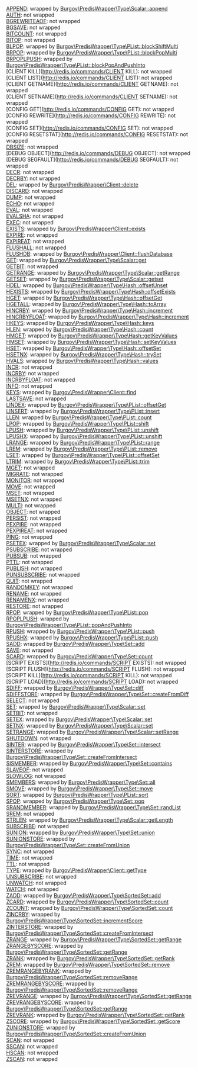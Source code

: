 [APPEND](http://redis.io/commands/APPEND): wrapped by [Burgov\PredisWrapper\Type\Scalar::append](../src/Burgov/PredisWrapper/Type/Scalar.php#L107)  
[AUTH](http://redis.io/commands/AUTH): not wrapped  
[BGREWRITEAOF](http://redis.io/commands/BGREWRITEAOF): not wrapped  
[BGSAVE](http://redis.io/commands/BGSAVE): not wrapped  
[BITCOUNT](http://redis.io/commands/BITCOUNT): not wrapped  
[BITOP](http://redis.io/commands/BITOP): not wrapped  
[BLPOP](http://redis.io/commands/BLPOP): wrapped by [Burgov\PredisWrapper\Type\PList::blockShiftMulti](../src/Burgov/PredisWrapper/Type/PList.php#L224)  
[BRPOP](http://redis.io/commands/BRPOP): wrapped by [Burgov\PredisWrapper\Type\PList::blockPopMulti](../src/Burgov/PredisWrapper/Type/PList.php#L172)  
[BRPOPLPUSH](http://redis.io/commands/BRPOPLPUSH): wrapped by [Burgov\PredisWrapper\Type\PList::blockPopAndPushInto](../src/Burgov/PredisWrapper/Type/PList.php#L324)  
[CLIENT KILL](http://redis.io/commands/CLIENT KILL): not wrapped  
[CLIENT LIST](http://redis.io/commands/CLIENT LIST): not wrapped  
[CLIENT GETNAME](http://redis.io/commands/CLIENT GETNAME): not wrapped  
[CLIENT SETNAME](http://redis.io/commands/CLIENT SETNAME): not wrapped  
[CONFIG GET](http://redis.io/commands/CONFIG GET): not wrapped  
[CONFIG REWRITE](http://redis.io/commands/CONFIG REWRITE): not wrapped  
[CONFIG SET](http://redis.io/commands/CONFIG SET): not wrapped  
[CONFIG RESETSTAT](http://redis.io/commands/CONFIG RESETSTAT): not wrapped  
[DBSIZE](http://redis.io/commands/DBSIZE): not wrapped  
[DEBUG OBJECT](http://redis.io/commands/DEBUG OBJECT): not wrapped  
[DEBUG SEGFAULT](http://redis.io/commands/DEBUG SEGFAULT): not wrapped  
[DECR](http://redis.io/commands/DECR): not wrapped  
[DECRBY](http://redis.io/commands/DECRBY): not wrapped  
[DEL](http://redis.io/commands/DEL): wrapped by [Burgov\PredisWrapper\Client::delete](../src/Burgov/PredisWrapper/Client.php#L56)  
[DISCARD](http://redis.io/commands/DISCARD): not wrapped  
[DUMP](http://redis.io/commands/DUMP): not wrapped  
[ECHO](http://redis.io/commands/ECHO): not wrapped  
[EVAL](http://redis.io/commands/EVAL): not wrapped  
[EVALSHA](http://redis.io/commands/EVALSHA): not wrapped  
[EXEC](http://redis.io/commands/EXEC): not wrapped  
[EXISTS](http://redis.io/commands/EXISTS): wrapped by [Burgov\PredisWrapper\Client::exists](../src/Burgov/PredisWrapper/Client.php#L44)  
[EXPIRE](http://redis.io/commands/EXPIRE): not wrapped  
[EXPIREAT](http://redis.io/commands/EXPIREAT): not wrapped  
[FLUSHALL](http://redis.io/commands/FLUSHALL): not wrapped  
[FLUSHDB](http://redis.io/commands/FLUSHDB): wrapped by [Burgov\PredisWrapper\Client::flushDatabase](../src/Burgov/PredisWrapper/Client.php#L79)  
[GET](http://redis.io/commands/GET): wrapped by [Burgov\PredisWrapper\Type\Scalar::get](../src/Burgov/PredisWrapper/Type/Scalar.php#L91)  
[GETBIT](http://redis.io/commands/GETBIT): not wrapped  
[GETRANGE](http://redis.io/commands/GETRANGE): wrapped by [Burgov\PredisWrapper\Type\Scalar::getRange](../src/Burgov/PredisWrapper/Type/Scalar.php#L119)  
[GETSET](http://redis.io/commands/GETSET): wrapped by [Burgov\PredisWrapper\Type\Scalar::getset](../src/Burgov/PredisWrapper/Type/Scalar.php#L142)  
[HDEL](http://redis.io/commands/HDEL): wrapped by [Burgov\PredisWrapper\Type\Hash::offsetUnset](../src/Burgov/PredisWrapper/Type/Hash.php#L48)  
[HEXISTS](http://redis.io/commands/HEXISTS): wrapped by [Burgov\PredisWrapper\Type\Hash::offsetExists](../src/Burgov/PredisWrapper/Type/Hash.php#L16)  
[HGET](http://redis.io/commands/HGET): wrapped by [Burgov\PredisWrapper\Type\Hash::offsetGet](../src/Burgov/PredisWrapper/Type/Hash.php#L27)  
[HGETALL](http://redis.io/commands/HGETALL): wrapped by [Burgov\PredisWrapper\Type\Hash::toArray](../src/Burgov/PredisWrapper/Type/Hash.php#L58)  
[HINCRBY](http://redis.io/commands/HINCRBY): wrapped by [Burgov\PredisWrapper\Type\Hash::increment](../src/Burgov/PredisWrapper/Type/Hash.php#L80)  
[HINCRBYFLOAT](http://redis.io/commands/HINCRBYFLOAT): wrapped by [Burgov\PredisWrapper\Type\Hash::increment](../src/Burgov/PredisWrapper/Type/Hash.php#L80)  
[HKEYS](http://redis.io/commands/HKEYS): wrapped by [Burgov\PredisWrapper\Type\Hash::keys](../src/Burgov/PredisWrapper/Type/Hash.php#L107)  
[HLEN](http://redis.io/commands/HLEN): wrapped by [Burgov\PredisWrapper\Type\Hash::count](../src/Burgov/PredisWrapper/Type/Hash.php#L128)  
[HMGET](http://redis.io/commands/HMGET): wrapped by [Burgov\PredisWrapper\Type\Hash::getKeyValues](../src/Burgov/PredisWrapper/Type/Hash.php#L140)  
[HMSET](http://redis.io/commands/HMSET): wrapped by [Burgov\PredisWrapper\Type\Hash::setKeyValues](../src/Burgov/PredisWrapper/Type/Hash.php#L151)  
[HSET](http://redis.io/commands/HSET): wrapped by [Burgov\PredisWrapper\Type\Hash::offsetSet](../src/Burgov/PredisWrapper/Type/Hash.php#L38)  
[HSETNX](http://redis.io/commands/HSETNX): wrapped by [Burgov\PredisWrapper\Type\Hash::trySet](../src/Burgov/PredisWrapper/Type/Hash.php#L164)  
[HVALS](http://redis.io/commands/HVALS): wrapped by [Burgov\PredisWrapper\Type\Hash::values](../src/Burgov/PredisWrapper/Type/Hash.php#L118)  
[INCR](http://redis.io/commands/INCR): not wrapped  
[INCRBY](http://redis.io/commands/INCRBY): not wrapped  
[INCRBYFLOAT](http://redis.io/commands/INCRBYFLOAT): not wrapped  
[INFO](http://redis.io/commands/INFO): not wrapped  
[KEYS](http://redis.io/commands/KEYS): wrapped by [Burgov\PredisWrapper\Client::find](../src/Burgov/PredisWrapper/Client.php#L91)  
[LASTSAVE](http://redis.io/commands/LASTSAVE): not wrapped  
[LINDEX](http://redis.io/commands/LINDEX): wrapped by [Burgov\PredisWrapper\Type\PList::offsetGet](../src/Burgov/PredisWrapper/Type/PList.php#L63)  
[LINSERT](http://redis.io/commands/LINSERT): wrapped by [Burgov\PredisWrapper\Type\PList::insert](../src/Burgov/PredisWrapper/Type/PList.php#L258)  
[LLEN](http://redis.io/commands/LLEN): wrapped by [Burgov\PredisWrapper\Type\PList::count](../src/Burgov/PredisWrapper/Type/PList.php#L104)  
[LPOP](http://redis.io/commands/LPOP): wrapped by [Burgov\PredisWrapper\Type\PList::shift](../src/Burgov/PredisWrapper/Type/PList.php#L205)  
[LPUSH](http://redis.io/commands/LPUSH): wrapped by [Burgov\PredisWrapper\Type\PList::unshift](../src/Burgov/PredisWrapper/Type/PList.php#L142)  
[LPUSHX](http://redis.io/commands/LPUSHX): wrapped by [Burgov\PredisWrapper\Type\PList::unshift](../src/Burgov/PredisWrapper/Type/PList.php#L142)  
[LRANGE](http://redis.io/commands/LRANGE): wrapped by [Burgov\PredisWrapper\Type\PList::range](../src/Burgov/PredisWrapper/Type/PList.php#L22)  
[LREM](http://redis.io/commands/LREM): wrapped by [Burgov\PredisWrapper\Type\PList::remove](../src/Burgov/PredisWrapper/Type/PList.php#L274)  
[LSET](http://redis.io/commands/LSET): wrapped by [Burgov\PredisWrapper\Type\PList::offsetSet](../src/Burgov/PredisWrapper/Type/PList.php#L78)  
[LTRIM](http://redis.io/commands/LTRIM): wrapped by [Burgov\PredisWrapper\Type\PList::trim](../src/Burgov/PredisWrapper/Type/PList.php#L292)  
[MGET](http://redis.io/commands/MGET): not wrapped  
[MIGRATE](http://redis.io/commands/MIGRATE): not wrapped  
[MONITOR](http://redis.io/commands/MONITOR): not wrapped  
[MOVE](http://redis.io/commands/MOVE): not wrapped  
[MSET](http://redis.io/commands/MSET): not wrapped  
[MSETNX](http://redis.io/commands/MSETNX): not wrapped  
[MULTI](http://redis.io/commands/MULTI): not wrapped  
[OBJECT](http://redis.io/commands/OBJECT): not wrapped  
[PERSIST](http://redis.io/commands/PERSIST): not wrapped  
[PEXPIRE](http://redis.io/commands/PEXPIRE): not wrapped  
[PEXPIREAT](http://redis.io/commands/PEXPIREAT): not wrapped  
[PING](http://redis.io/commands/PING): not wrapped  
[PSETEX](http://redis.io/commands/PSETEX): wrapped by [Burgov\PredisWrapper\Type\Scalar::set](../src/Burgov/PredisWrapper/Type/Scalar.php#L23)  
[PSUBSCRIBE](http://redis.io/commands/PSUBSCRIBE): not wrapped  
[PUBSUB](http://redis.io/commands/PUBSUB): not wrapped  
[PTTL](http://redis.io/commands/PTTL): not wrapped  
[PUBLISH](http://redis.io/commands/PUBLISH): not wrapped  
[PUNSUBSCRIBE](http://redis.io/commands/PUNSUBSCRIBE): not wrapped  
[QUIT](http://redis.io/commands/QUIT): not wrapped  
[RANDOMKEY](http://redis.io/commands/RANDOMKEY): not wrapped  
[RENAME](http://redis.io/commands/RENAME): not wrapped  
[RENAMENX](http://redis.io/commands/RENAMENX): not wrapped  
[RESTORE](http://redis.io/commands/RESTORE): not wrapped  
[RPOP](http://redis.io/commands/RPOP): wrapped by [Burgov\PredisWrapper\Type\PList::pop](../src/Burgov/PredisWrapper/Type/PList.php#L153)  
[RPOPLPUSH](http://redis.io/commands/RPOPLPUSH): wrapped by [Burgov\PredisWrapper\Type\PList::popAndPushInto](../src/Burgov/PredisWrapper/Type/PList.php#L305)  
[RPUSH](http://redis.io/commands/RPUSH): wrapped by [Burgov\PredisWrapper\Type\PList::push](../src/Burgov/PredisWrapper/Type/PList.php#L130)  
[RPUSHX](http://redis.io/commands/RPUSHX): wrapped by [Burgov\PredisWrapper\Type\PList::push](../src/Burgov/PredisWrapper/Type/PList.php#L130)  
[SADD](http://redis.io/commands/SADD): wrapped by [Burgov\PredisWrapper\Type\Set::add](../src/Burgov/PredisWrapper/Type/Set.php#L14)  
[SAVE](http://redis.io/commands/SAVE): not wrapped  
[SCARD](http://redis.io/commands/SCARD): wrapped by [Burgov\PredisWrapper\Type\Set::count](../src/Burgov/PredisWrapper/Type/Set.php#L35)  
[SCRIPT EXISTS](http://redis.io/commands/SCRIPT EXISTS): not wrapped  
[SCRIPT FLUSH](http://redis.io/commands/SCRIPT FLUSH): not wrapped  
[SCRIPT KILL](http://redis.io/commands/SCRIPT KILL): not wrapped  
[SCRIPT LOAD](http://redis.io/commands/SCRIPT LOAD): not wrapped  
[SDIFF](http://redis.io/commands/SDIFF): wrapped by [Burgov\PredisWrapper\Type\Set::diff](../src/Burgov/PredisWrapper/Type/Set.php#L65)  
[SDIFFSTORE](http://redis.io/commands/SDIFFSTORE): wrapped by [Burgov\PredisWrapper\Type\Set::createFromDiff](../src/Burgov/PredisWrapper/Type/Set.php#L199)  
[SELECT](http://redis.io/commands/SELECT): not wrapped  
[SET](http://redis.io/commands/SET): wrapped by [Burgov\PredisWrapper\Type\Scalar::set](../src/Burgov/PredisWrapper/Type/Scalar.php#L23)  
[SETBIT](http://redis.io/commands/SETBIT): not wrapped  
[SETEX](http://redis.io/commands/SETEX): wrapped by [Burgov\PredisWrapper\Type\Scalar::set](../src/Burgov/PredisWrapper/Type/Scalar.php#L23)  
[SETNX](http://redis.io/commands/SETNX): wrapped by [Burgov\PredisWrapper\Type\Scalar::set](../src/Burgov/PredisWrapper/Type/Scalar.php#L23)  
[SETRANGE](http://redis.io/commands/SETRANGE): wrapped by [Burgov\PredisWrapper\Type\Scalar::setRange](../src/Burgov/PredisWrapper/Type/Scalar.php#L131)  
[SHUTDOWN](http://redis.io/commands/SHUTDOWN): not wrapped  
[SINTER](http://redis.io/commands/SINTER): wrapped by [Burgov\PredisWrapper\Type\Set::intersect](../src/Burgov/PredisWrapper/Type/Set.php#L75)  
[SINTERSTORE](http://redis.io/commands/SINTERSTORE): wrapped by [Burgov\PredisWrapper\Type\Set::createFromIntersect](../src/Burgov/PredisWrapper/Type/Set.php#L209)  
[SISMEMBER](http://redis.io/commands/SISMEMBER): wrapped by [Burgov\PredisWrapper\Type\Set::contains](../src/Burgov/PredisWrapper/Type/Set.php#L96)  
[SLAVEOF](http://redis.io/commands/SLAVEOF): not wrapped  
[SLOWLOG](http://redis.io/commands/SLOWLOG): not wrapped  
[SMEMBERS](http://redis.io/commands/SMEMBERS): wrapped by [Burgov\PredisWrapper\Type\Set::all](../src/Burgov/PredisWrapper/Type/Set.php#L106)  
[SMOVE](http://redis.io/commands/SMOVE): wrapped by [Burgov\PredisWrapper\Type\Set::move](../src/Burgov/PredisWrapper/Type/Set.php#L118)  
[SORT](http://redis.io/commands/SORT): wrapped by [Burgov\PredisWrapper\Type\PList::sort](../src/Burgov/PredisWrapper/Type/PList.php#L54)  
[SPOP](http://redis.io/commands/SPOP): wrapped by [Burgov\PredisWrapper\Type\Set::pop](../src/Burgov/PredisWrapper/Type/Set.php#L128)  
[SRANDMEMBER](http://redis.io/commands/SRANDMEMBER): wrapped by [Burgov\PredisWrapper\Type\Set::randList](../src/Burgov/PredisWrapper/Type/Set.php#L158)  
[SREM](http://redis.io/commands/SREM): not wrapped  
[STRLEN](http://redis.io/commands/STRLEN): wrapped by [Burgov\PredisWrapper\Type\Scalar::getLength](../src/Burgov/PredisWrapper/Type/Scalar.php#L152)  
[SUBSCRIBE](http://redis.io/commands/SUBSCRIBE): not wrapped  
[SUNION](http://redis.io/commands/SUNION): wrapped by [Burgov\PredisWrapper\Type\Set::union](../src/Burgov/PredisWrapper/Type/Set.php#L85)  
[SUNIONSTORE](http://redis.io/commands/SUNIONSTORE): wrapped by [Burgov\PredisWrapper\Type\Set::createFromUnion](../src/Burgov/PredisWrapper/Type/Set.php#L219)  
[SYNC](http://redis.io/commands/SYNC): not wrapped  
[TIME](http://redis.io/commands/TIME): not wrapped  
[TTL](http://redis.io/commands/TTL): not wrapped  
[TYPE](http://redis.io/commands/TYPE): wrapped by [Burgov\PredisWrapper\Client::getType](../src/Burgov/PredisWrapper/Client.php#L68)  
[UNSUBSCRIBE](http://redis.io/commands/UNSUBSCRIBE): not wrapped  
[UNWATCH](http://redis.io/commands/UNWATCH): not wrapped  
[WATCH](http://redis.io/commands/WATCH): not wrapped  
[ZADD](http://redis.io/commands/ZADD): wrapped by [Burgov\PredisWrapper\Type\SortedSet::add](../src/Burgov/PredisWrapper/Type/SortedSet.php#L51)  
[ZCARD](http://redis.io/commands/ZCARD): wrapped by [Burgov\PredisWrapper\Type\SortedSet::count](../src/Burgov/PredisWrapper/Type/SortedSet.php#L34)  
[ZCOUNT](http://redis.io/commands/ZCOUNT): wrapped by [Burgov\PredisWrapper\Type\SortedSet::count](../src/Burgov/PredisWrapper/Type/SortedSet.php#L34)  
[ZINCRBY](http://redis.io/commands/ZINCRBY): wrapped by [Burgov\PredisWrapper\Type\SortedSet::incrementScore](../src/Burgov/PredisWrapper/Type/SortedSet.php#L118)  
[ZINTERSTORE](http://redis.io/commands/ZINTERSTORE): wrapped by [Burgov\PredisWrapper\Type\SortedSet::createFromIntersect](../src/Burgov/PredisWrapper/Type/SortedSet.php#L192)  
[ZRANGE](http://redis.io/commands/ZRANGE): wrapped by [Burgov\PredisWrapper\Type\SortedSet::getRange](../src/Burgov/PredisWrapper/Type/SortedSet.php#L224)  
[ZRANGEBYSCORE](http://redis.io/commands/ZRANGEBYSCORE): wrapped by [Burgov\PredisWrapper\Type\SortedSet::getRange](../src/Burgov/PredisWrapper/Type/SortedSet.php#L224)  
[ZRANK](http://redis.io/commands/ZRANK): wrapped by [Burgov\PredisWrapper\Type\SortedSet::getRank](../src/Burgov/PredisWrapper/Type/SortedSet.php#L90)  
[ZREM](http://redis.io/commands/ZREM): wrapped by [Burgov\PredisWrapper\Type\SortedSet::remove](../src/Burgov/PredisWrapper/Type/SortedSet.php#L74)  
[ZREMRANGEBYRANK](http://redis.io/commands/ZREMRANGEBYRANK): wrapped by [Burgov\PredisWrapper\Type\SortedSet::removeRange](../src/Burgov/PredisWrapper/Type/SortedSet.php#L275)  
[ZREMRANGEBYSCORE](http://redis.io/commands/ZREMRANGEBYSCORE): wrapped by [Burgov\PredisWrapper\Type\SortedSet::removeRange](../src/Burgov/PredisWrapper/Type/SortedSet.php#L275)  
[ZREVRANGE](http://redis.io/commands/ZREVRANGE): wrapped by [Burgov\PredisWrapper\Type\SortedSet::getRange](../src/Burgov/PredisWrapper/Type/SortedSet.php#L224)  
[ZREVRANGEBYSCORE](http://redis.io/commands/ZREVRANGEBYSCORE): wrapped by [Burgov\PredisWrapper\Type\SortedSet::getRange](../src/Burgov/PredisWrapper/Type/SortedSet.php#L224)  
[ZREVRANK](http://redis.io/commands/ZREVRANK): wrapped by [Burgov\PredisWrapper\Type\SortedSet::getRank](../src/Burgov/PredisWrapper/Type/SortedSet.php#L90)  
[ZSCORE](http://redis.io/commands/ZSCORE): wrapped by [Burgov\PredisWrapper\Type\SortedSet::getScore](../src/Burgov/PredisWrapper/Type/SortedSet.php#L106)  
[ZUNIONSTORE](http://redis.io/commands/ZUNIONSTORE): wrapped by [Burgov\PredisWrapper\Type\SortedSet::createFromUnion](../src/Burgov/PredisWrapper/Type/SortedSet.php#L178)  
[SCAN](http://redis.io/commands/SCAN): not wrapped  
[SSCAN](http://redis.io/commands/SSCAN): not wrapped  
[HSCAN](http://redis.io/commands/HSCAN): not wrapped  
[ZSCAN](http://redis.io/commands/ZSCAN): not wrapped  

